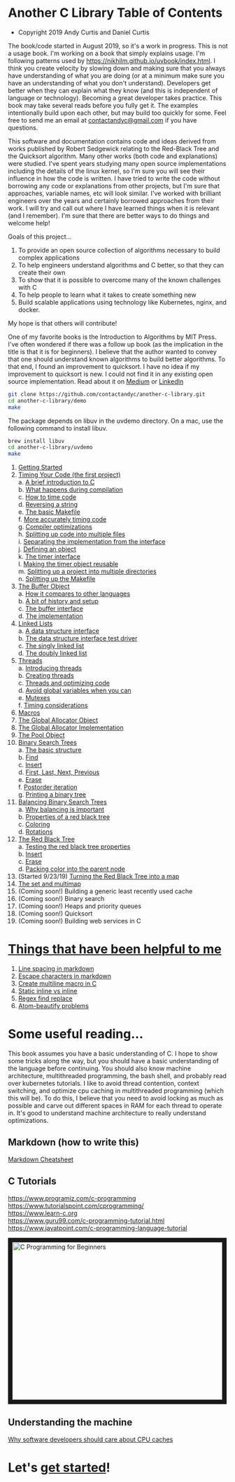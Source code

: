 # Another C Library Table of Contents
- Copyright 2019 Andy Curtis and Daniel Curtis

The book/code started in August 2019, so it's a work in progress.  This is not a usage book.  I'm working on a book that simply explains usage.  I'm following patterns used by https://nikhilm.github.io/uvbook/index.html.  I think you create velocity by slowing down and making sure that you always have understanding of what you are doing (or at a minimum make sure you have an understanding of what you don't understand).   Developers get better when they can explain what they know (and this is independent of language or technology).  Becoming a great developer takes practice.  This book may take several reads before you fully get it.  The examples intentionally build upon each other, but may build too quickly for some.  Feel free to send me an email at contactandyc@gmail.com if you have questions.

This software and documentation contains code and ideas derived from works published by Robert Sedgewick relating to the Red-Black Tree and the Quicksort algorithm.  Many other works (both code and explanations) were studied.  I've spent years studying many open source implementations including the details of the linux kernel, so I'm sure you will see their influence in how the code is written.  I have tried to write the code without borrowing any code or explanations from other projects, but I'm sure that approaches, variable names, etc will look similar.  I've worked with brilliant engineers over the years and certainly borrowed approaches from their work.  I will try and call out where I have learned things when it is relevant (and I remember).  I'm sure that there are better ways to do things and welcome help!  

Goals of this project...
1. To provide an open source collection of algorithms necessary to build complex applications
2. To help engineers understand algorithms and C better, so that they can create their own
3. To show that it is possible to overcome many of the known challenges with C
4. To help people to learn what it takes to create something new
5. Build scalable applications using technology like Kubernetes, nginx, and docker.

My hope is that others will contribute!  

One of my favorite books is the Introduction to Algorithms by MIT Press.  I've often wondered if there was a follow up book (as the implication in the title is that it is for beginners).  I believe that the author wanted to convey that one should understand known algorithms to build better algorithms.  To that end, I found an improvement to quicksort.  I have no idea if my improvement to quicksort is new.  I could not find it in any existing open source implementation.  Read about it on [Medium](https://medium.com/@contactandyc/improving-quicksorts-worst-case-ef48f756bd4e) or [LinkedIn](https://www.linkedin.com/pulse/improving-60-year-old-algorithm-andy-curtis/)

```bash
git clone https://github.com/contactandyc/another-c-library.git
cd another-c-library/demo
make
```

The package depends on libuv in the uvdemo directory.  On a mac, use the following command to install libuv.
```bash
brew install libuv
cd another-c-library/uvdemo
make
```

1. [Getting Started](docs/1_getting_started.md)
2. [Timing Your Code (the first project)](docs/2_timing.md)<br/>
   a. [A brief introduction to C](docs/2_timing.md#a-brief-introduction-to-c)<br/>
   b. [What happens during compilation](docs/2_timing.md#what-happens-during-compilation)<br/>
   c. [How to time code](docs/2_timing.md#how-to-time-code)<br/>
   d. [Reversing a string](docs/2_timing.md#reversing-a-string)<br/>
   e. [The basic Makefile](docs/2_timing.md#the-basic-makefile)<br/>
   f. [More accurately timing code](docs/2_timing.md#more-accurately-timing-code)<br/>
   g. [Compiler optimizations](docs/2_timing.md#compiler-optimizations)<br/>
   h. [Splitting up code into multiple files](docs/2_timing.md#splitting-up-code-into-multiple-files)<br/>
   i. [Separating the implementation from the interface](docs/2_timing.md#separating-the-implementation-from-the-interface)<br/>
   j. [Defining an object](docs/2_timing.md#defining-an-object)<br/>
   k. [The timer interface](docs/2_timing.md#the-timer-interface)<br/>
   l. [Making the timer object reusable](docs/2_timing.md#making-the-timer-object-reusable)<br/>
   m. [Splitting up a project into multiple directories](docs/2_timing.md#splitting-up-a-project-into-multiple-directories)<br/>
   n. [Splitting up the Makefile](docs/2_timing.md#splitting-up-the-makefile)<br/>
3. [The Buffer Object](docs/3_buffer.md)<br/>
   a. [How it compares to other languages](docs/3_buffer.md#how-it-compares-to-other-languages)<br/>
   b. [A bit of history and setup](docs/3_buffer.md#a-bit-of-history-and-setup)<br/>
   c. [The buffer interface](docs/3_buffer.md#the-buffer-interface)<br/>
   d. [The implementation](docs/3_buffer.md#the-implementation)<br/>
4. [Linked Lists](docs/4_linked_lists.md)<br/>
   a. [A data structure interface](docs/4_linked_lists.md#a-data-structure-interface)<br/>
   b. [The data structure interface test driver](docs/4_linked_lists.md#the-data-structure-interface-test-driver)<br/>
   c. [The singly linked list](docs/4_linked_lists.md#the-singly-linked-list)<br/>
   d. [The doubly linked list](docs/4_linked_lists.md#the-doubly-linked-list)<br/>
5. [Threads](docs/5_threads.md)<br/>
   a. [Introducing threads](docs/5_threads.md#introducing-threads)<br/>
   b. [Creating threads](docs/5_threads.md#creating-threads)<br/>
   c. [Threads and optimizing code](docs/5_threads.md#threads-and-optimizing-code)<br/>
   d. [Avoid global variables when you can](docs/5_threads.md#avoid-global-variables-when-you-can)<br/>
   e. [Mutexes](docs/5_threads.md#mutexes)<br/>
   f. [Timing considerations](docs/5_threads.md#timing-considerations)<br/>
6. [Macros](docs/6_macros.md)
7. [The Global Allocator Object](docs/7_allocator.md)
8. [The Global Allocator Implementation](docs/8_allocator_impl.md)
9. [The Pool Object](docs/9_pool.md)
10. [Binary Search Trees](docs/10_binary_search_trees.md)<br/>
   a. [The basic structure](docs/10_binary_search_trees.md#the-basic-structure)<br/>
   b. [Find](docs/10_binary_search_trees.md#find)<br/>
   c. [Insert](docs/10_binary_search_trees.md#insert)<br/>
   d. [First, Last, Next, Previous](docs/10_binary_search_trees.md#first-last-next-previous)<br/>
   e. [Erase](docs/10_binary_search_trees.md#erase)<br/>
   f. [Postorder iteration](docs/10_binary_search_trees.md#postorder_iteration)<br/>
   g. [Printing a binary tree](docs/10_binary_search_trees.md#printing-a-binary-tree)<br/>
11. [Balancing Binary Search Trees](docs/11_balancing_binary_search_trees.md)<br/>
   a. [Why balancing is important](docs/11_balancing_binary_search_trees.md#why-balancing-is-important)<br/>
   b. [Properties of a red black tree](docs/11_balancing_binary_search_trees.md#properties-of-a-red-black-tree)<br/>
   c. [Coloring](docs/11_balancing_binary_search_trees.md#coloring)<br/>
   d. [Rotations](docs/11_balancing_binary_search_trees.md#rotations)<br/>
12. [The Red Black Tree](docs/12_red_black_tree.md)<br/>
   a. [Testing the red black tree properties](docs/12_red_black_tree.md#testing-the-red-black-tree-properties)<br/>
   b. [Insert](docs/12_red_black_tree.md#insert)<br/>
   c. [Erase](docs/12_red_black_tree.md#erase)<br/>
   d. [Packing color into the parent node](docs/12_red_black_tree.md#packing-color-into-the-parent-node)<br/>
13. (Started 9/23/19) [Turning the Red Black Tree into a map](docs/13_map.md)
14. [The set and multimap](docs/14_set_and_multimap.md)
15. (Coming soon!) Building a generic least recently used cache
16. (Coming soon!) Binary search
17. (Coming soon!) Heaps and priority queues
18. (Coming soon!) Quicksort
19. (Coming soon!) Building web services in C

# [Things that have been helpful to me](docs/tips.md)
1. [Line spacing in markdown](docs/tips.md#line-spacing-in-markdown)
2. [Escape characters in markdown](docs/tips.md#escape-characters-in-markdown)
3. [Create multiline macro in C](docs/tips.md#create-multiline-macro-in-c)
4. [Static inline vs inline](docs/tips.md#static-inline-vs-inline)
5. [Regex find replace](docs/tips.md#regex-find-replace)
6. [Atom-beautify problems](docs/tips.md#atom-beautify-problems)


# Some useful reading...

This book assumes you have a basic understanding of C.  I hope to show some tricks along the way, but you should have a basic understanding of the language before continuing.  You should also know machine architecture, multithreaded programming, the bash shell, and probably read over kubernetes tutorials.  I like to avoid thread contention, context switching, and optimize cpu caching in multithreaded programming (which this will be).  To do this, I believe that you need to avoid locking as much as possible and carve out different spaces in RAM for each thread to operate in.  It's good to understand machine architecture to really understand optimizations.

## Markdown (how to write this)
[Markdown Cheatsheet](https://github.com/adam-p/markdown-here/wiki/Markdown-Cheatsheet)<br/>

## C Tutorials
https://www.programiz.com/c-programming<br/>
https://www.tutorialspoint.com/cprogramming/<br/>
https://www.learn-c.org<br/>
https://www.guru99.com/c-programming-tutorial.html<br/>
https://www.javatpoint.com/c-programming-language-tutorial<br/>

<a href="http://www.youtube.com/watch?feature=player_embedded&v=KJgsSFOSQv0
" target="_blank"><img src="http://img.youtube.com/vi/KJgsSFOSQv0/0.jpg"
alt="C Programming for Beginners" width="480" height="360" border="10" /></a>

## Understanding the machine
[Why software developers should care about CPU caches](https://medium.com/software-design/why-software-developers-should-care-about-cpu-caches-8da04355bb8a)<br/>

# Let's [get started](docs/1_getting_started.md)!
